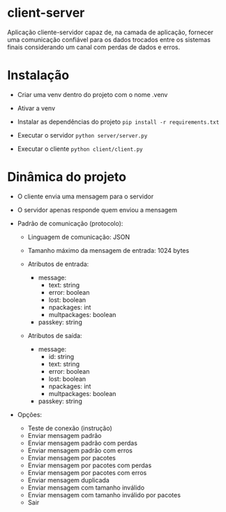 # client-server
Aplicação cliente-servidor capaz de, na camada de aplicação, fornecer uma comunicação confiável para os dados trocados entre os sistemas finais considerando um canal com perdas de dados e erros.


# Instalação
- Criar uma venv dentro do projeto com o nome .venv
- Ativar a venv

- Instalar as dependências do projeto
`pip install -r requirements.txt`

- Executar o servidor
`python server/server.py`

- Executar o cliente
`python client/client.py`


# Dinâmica do projeto
- O cliente envia uma mensagem para o servidor
- O servidor apenas responde quem enviou a mensagem
- Padrão de comunicação (protocolo):
  - Linguagem de comunicação: JSON
  - Tamanho máximo da mensagem de entrada: 1024 bytes
  - Atributos de entrada:
    - message:
      - text: string
      - error: boolean
      - lost: boolean
      - npackages: int
      - multpackages: boolean
    - passkey: string

  - Atributos de saída:
    - message:
      - id: string
      - text: string
      - error: boolean
      - lost: boolean
      - npackages: int
      - multpackages: boolean
    - passkey: string

- Opções:
  - Teste de conexão (instrução)
  - Enviar mensagem padrão
  - Enviar mensagem padrão com perdas
  - Enviar mensagem padrão com erros
  - Enviar mensagem por pacotes
  - Enviar mensagem por pacotes com perdas
  - Enviar mensagem por pacotes com erros
  - Enviar mensagem duplicada
  - Enviar mensagem com tamanho inválido
  - Enviar mensagem com tamanho inválido por pacotes
  - Sair